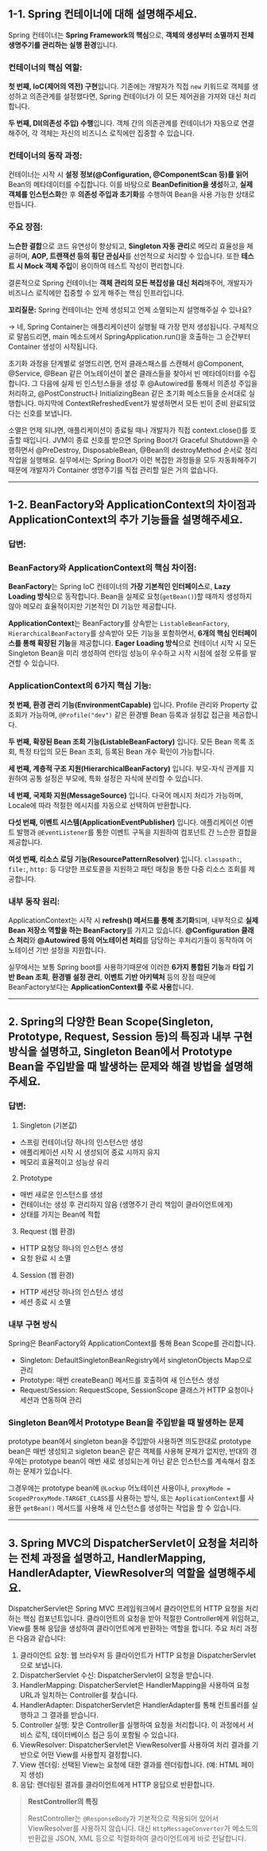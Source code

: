 
## 1-1. Spring 컨테이너에 대해 설명해주세요.

Spring 컨테이너는 **Spring Framework의 핵심**으로, **객체의 생성부터 소멸까지 전체 생명주기를 관리하는 실행 환경**입니다.

### **컨테이너의 핵심 역할:**

**첫 번째, IoC(제어의 역전) 구현**입니다. 기존에는 개발자가 직접 `new` 키워드로 객체를 생성하고 의존관계를 설정했다면, Spring 컨테이너가 이 모든 제어권을 가져와 대신 처리합니다.

**두 번째, DI(의존성 주입) 수행**입니다. 객체 간의 의존관계를 컨테이너가 자동으로 연결해주어, 각 객체는 자신의 비즈니스 로직에만 집중할 수 있습니다.

### **컨테이너의 동작 과정:**

컨테이너는 시작 시 **설정 정보(@Configuration, @ComponentScan 등)를 읽어** Bean의 메타데이터를 수집합니다. 이를 바탕으로 **BeanDefinition을 생성**하고, **실제 객체를 인스턴스화**한 후 **의존성 주입과 초기화**를 수행하여 Bean을 사용 가능한 상태로 만듭니다.

### **주요 장점:**

**느슨한 결합**으로 코드 유연성이 향상되고, **Singleton 자동 관리**로 메모리 효율성을 제공하며, **AOP, 트랜잭션 등의 횡단 관심사**를 선언적으로 처리할 수 있습니다. 또한 **테스트 시 Mock 객체 주입**이 용이하여 테스트 작성이 편리합니다.

결론적으로 Spring 컨테이너는 **객체 관리의 모든 복잡성을 대신 처리**해주어, 개발자가 비즈니스 로직에만 집중할 수 있게 해주는 핵심 인프라입니다.

**꼬리질문:** Spring 컨테이너는 언제 생성되고 언제 소멸되는지 설명해주실 수 있나요?

→ 네, Spring Container는 애플리케이션이 실행될 때 가장 먼저 생성됩니다.
구체적으로 말씀드리면, main 메소드에서 SpringApplication.run()을 호출하는 그 순간부터 Container 생성이 시작됩니다.

초기화 과정을 단계별로 설명드리면, 먼저 클래스패스를 스캔해서 @Component, @Service, @Bean 같은 어노테이션이 붙은 클래스들을 찾아서 빈 메타데이터를 수집합니다.
그 다음에 실제 빈 인스턴스들을 생성 후 @Autowired를 통해서 의존성 주입을 처리하고, @PostConstruct나 InitializingBean 같은 초기화 메소드들을 순서대로 실행합니다.
마지막에 ContextRefreshedEvent가 발생하면서 모든 빈이 준비 완료되었다는 신호를 보냅니다.

소멸은 언제 되냐면, 애플리케이션이 종료될 때나 개발자가 직접 context.close()를 호출할 때입니다. JVM이 종료 신호를 받으면 Spring Boot가 Graceful Shutdown을 수행하면서 @PreDestroy, DisposableBean, @Bean의 destroyMethod 순서로 정리 작업을 실행해요.
실무에서는 Spring Boot가 이런 복잡한 과정들을 모두 자동화해주기 때문에 개발자가 Container 생명주기를 직접 관리할 일은 거의 없습니다.

---

## 1-2. BeanFactory와 ApplicationContext의 차이점과 ApplicationContext의 추가 기능들을 설명해주세요.

### **답변:**

### **BeanFactory와 ApplicationContext의 핵심 차이점:**

**BeanFactory**는 Spring IoC 컨테이너의 **가장 기본적인 인터페이스**로, **Lazy Loading 방식**으로 동작합니다. Bean을 실제로 요청(`getBean()`)할 때까지 생성하지 않아 메모리 효율적이지만 기본적인 DI 기능만 제공합니다.

**ApplicationContext**는 BeanFactory를 상속받는 `ListableBeanFactory`, `HierarchicalBeanFactory`를 상속받아 모든 기능을 포함하면서, **6개의 핵심 인터페이스를 통해 확장된 기능**을 제공합니다. **Eager Loading 방식**으로 컨테이너 시작 시 모든 Singleton Bean을 미리 생성하여 런타임 성능이 우수하고 시작 시점에 설정 오류를 발견할 수 있습니다.

### **ApplicationContext의 6가지 핵심 기능:**

**첫 번째, 환경 관리 기능(EnvironmentCapable)** 입니다. Profile 관리와 Property 값 조회가 가능하며, `@Profile("dev")` 같은 환경별 Bean 등록과 설정값 접근을 제공합니다.

**두 번째, 확장된 Bean 조회 기능(ListableBeanFactory)** 입니다. 모든 Bean 목록 조회, 특정 타입의 모든 Bean 조회, 등록된 Bean 개수 확인이 가능합니다.

**세 번째, 계층적 구조 지원(HierarchicalBeanFactory)** 입니다. 부모-자식 관계를 지원하여 공통 설정은 부모에, 특화 설정은 자식에 분리할 수 있습니다.

**네 번째, 국제화 지원(MessageSource)** 입니다. 다국어 메시지 처리가 가능하며, Locale에 따라 적절한 메시지를 자동으로 선택하여 반환합니다.

**다섯 번째, 이벤트 시스템(ApplicationEventPublisher)** 입니다. 애플리케이션 이벤트 발행과 `@EventListener`를 통한 이벤트 구독을 지원하여 컴포넌트 간 느슨한 결합을 제공합니다.

**여섯 번째, 리소스 로딩 기능(ResourcePatternResolver)** 입니다. `classpath:`, `file:`, `http:` 등 다양한 프로토콜을 지원하고 패턴 매칭을 통한 다중 리소스 조회를 제공합니다.

### **내부 동작 원리:**

ApplicationContext는 시작 시 **refresh() 메서드를 통해 초기화**되며, 내부적으로 **실제 Bean 저장소 역할을 하는 BeanFactory**를 가지고 있습니다. **@Configuration 클래스 처리**와 **@Autowired 등의 어노테이션 처리**를 담당하는 후처리기들이 동작하여 어노테이션 기반 설정을 지원합니다.

실무에서는 보통 Spring boot를 사용하기때문에 이러한 **6가지 통합된 기능**과 **타입 기반 Bean 조회**, **환경별 설정 관리**, **이벤트 기반 아키텍처** 등의 장점 때문에 BeanFactory보다는 **ApplicationContext를 주로 사용**합니다.

---

## 2. Spring의 다양한 Bean Scope(Singleton, Prototype, Request, Session 등)의 특징과 내부 구현 방식을 설명하고, Singleton Bean에서 Prototype Bean을 주입받을 때 발생하는 문제와 해결 방법을 설명해주세요.


### **답변:**

1. Singleton (기본값)

- 스프링 컨테이너당 하나의 인스턴스만 생성
- 애플리케이션 시작 시 생성되어 종료 시까지 유지
- 메모리 효율적이고 성능상 유리

2. Prototype

- 매번 새로운 인스턴스를 생성
- 컨테이너는 생성 후 관리하지 않음 (생명주기 관리 책임이 클라이언트에게)
- 상태를 가지는 Bean에 적합

3. Request (웹 환경)

- HTTP 요청당 하나의 인스턴스 생성
- 요청 완료 시 소멸

4. Session (웹 환경)

- HTTP 세션당 하나의 인스턴스 생성
- 세션 종료 시 소멸

### 내부 구현 방식

Spring은 BeanFactory와 ApplicationContext를 통해 Bean Scope를 관리합니다.

- Singleton: DefaultSingletonBeanRegistry에서 singletonObjects Map으로 관리
- Prototype: 매번 createBean() 메서드를 호출하여 새 인스턴스 생성
- Request/Session: RequestScope, SessionScope 클래스가 HTTP 요청이나 세션과 연동하여 관리

### Singleton Bean에서 Prototype Bean을 주입받을 때 발생하는 문제
prototype bean에서 singleton bean을 주입받아 사용하면 의도한대로 prototype bean은 매번 생성되고 sigleton bean은 같은 객체를 사용해 문제가 없지만,
반대의 경우에는 prototype bean이 매번 새로 생성되는게 아닌 같은 인스턴스를 계속해서 참조하는 문제가 있습니다.

그경우에는 prototype bean에 `@Lockup` 어노테이션 사용이나, `proxyMode = ScopedProxyMode.TARGET_CLASS`를 사용하는 방식, 또는 `ApplicationContext`를 사용한 `getBean()` 메서드를 사용해 새 인스턴스를 생성하는 작업을 할 수 있습니다.

---

## 3. Spring MVC의 DispatcherServlet이 요청을 처리하는 전체 과정을 설명하고, HandlerMapping, HandlerAdapter, ViewResolver의 역할을 설명해주세요.

DispatcherServlet은 Spring MVC 프레임워크에서 클라이언트의 HTTP 요청을 처리하는 핵심 컴포넌트입니다. 클라이언트의 요청을 받아 적절한 Controller에게 위임하고, View를 통해 응답을 생성하여 클라이언트에게 반환하는 역할을 합니다. 주요 처리 과정은 다음과 같습니다:
1. 클라이언트 요청:
   웹 브라우저 등 클라이언트가 HTTP 요청을 DispatcherServlet으로 보냅니다.
2. DispatcherServlet 수신:
   DispatcherServlet이 요청을 받습니다.
3. HandlerMapping:
   DispatcherServlet은 HandlerMapping을 사용하여 요청 URL과 일치하는 Controller를 찾습니다.
4. HandlerAdapter:
   DispatcherServlet은 HandlerAdapter를 통해 컨트롤러를 실행하고 그 결과를 받습니다.
5. Controller 실행:
   찾은 Controller를 실행하여 요청을 처리합니다. 이 과정에서 서비스 로직, 데이터베이스 접근 등이 포함될 수 있습니다.
6. ViewResolver:
   DispatcherServlet은 ViewResolver를 사용하여 처리 결과를 기반으로 어떤 View를 사용할지 결정합니다.
7. View 렌더링:
   선택된 View는 요청에 대한 결과를 렌더링합니다. (예: HTML 페이지 생성)
8. 응답:
   렌더링된 결과를 클라이언트에게 HTTP 응답으로 반환합니다.

> **RestController의 특징**
> 
> RestController는 `@ResponseBody`가 기본적으로 적용되어 있어서 ViewResolver를 사용하지 않습니다. 대신 `HttpMessageConverter`가 메소드의 반환값을 JSON, XML 등으로 직렬화하여 클라이언트에게 바로 전달합니다.
